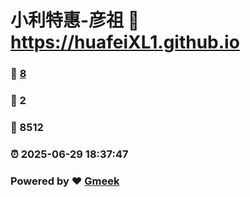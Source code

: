 # 小利特惠-彦祖 :link: https://huafeiXL1.github.io 
### :page_facing_up: [8](https://huafeiXL1.github.io/tag.html) 
### :speech_balloon: 2 
### :hibiscus: 8512 
### :alarm_clock: 2025-06-29 18:37:47 
### Powered by :heart: [Gmeek](https://github.com/Meekdai/Gmeek)
